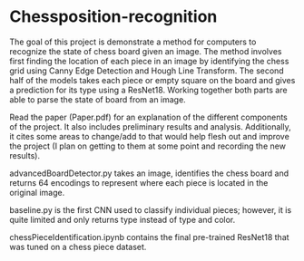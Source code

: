 # Chessposition-recognition
 The goal of this project is demonstrate a method for computers to recognize the state of chess board given an image. The method involves first finding the location of each piece in an image by identifying the chess grid using Canny Edge Detection and Hough Line Transform. The second half of the models takes each piece or empty square on the board and gives a prediction for its type using a ResNet18. Working together both parts are able to parse the state of board from an image. 

Read the paper (Paper.pdf) for an explanation of the different components of the project. It also includes preliminary results and analysis. Additionally, it cites some areas to change/add to that would help flesh out and improve the project (I plan on getting to them at some point and recording the new results). 

advancedBoardDetector.py takes an image, identifies the chess board and returns 64 encodings to represent where each piece is located in the original image. 

baseline.py is the first CNN used to classify individual pieces; however, it is quite limited and only returns type instead of type and color.  

chessPieceIdentification.ipynb contains the final pre-trained ResNet18 that was tuned on a chess piece dataset. 
